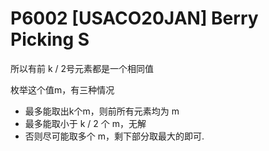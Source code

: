 # P6002 [USACO20JAN] Berry Picking S

所以有前 k / 2号元素都是一个相同值

枚举这个值m，有三种情况

- 最多能取出k个m，则前所有元素均为 m
- 最多能取小于 k / 2 个 m，无解
- 否则尽可能取多个 m，剩下部分取最大的即可.

